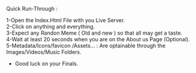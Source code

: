 Quick Run-Through :   
   
1-Open the Index.Html File with you Live Server.   
2-Click on anything and everything.   
3-Expect any Randon Meme ( Old and new ) so that all may get a taste.  
4-Wait at least 20 seconds when you are on the About us Page (Optional).     
5-Metadata/Icons/favicon /Assets... : Are optainable through the Images/Videos/Music Folders.     
  
* Good luck on your Finals.  
